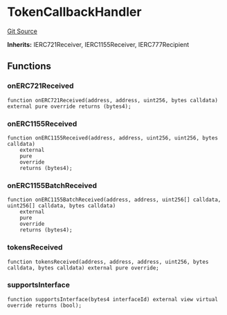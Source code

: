 # TokenCallbackHandler
[Git Source](https://github.com/TrueWallet/contracts/blob/43e94f0622a36448f24323cfe74a0e2604784f80/src/callback/TokenCallbackHandler.sol)

**Inherits:**
IERC721Receiver, IERC1155Receiver, IERC777Recipient


## Functions
### onERC721Received


```solidity
function onERC721Received(address, address, uint256, bytes calldata) external pure override returns (bytes4);
```

### onERC1155Received


```solidity
function onERC1155Received(address, address, uint256, uint256, bytes calldata)
    external
    pure
    override
    returns (bytes4);
```

### onERC1155BatchReceived


```solidity
function onERC1155BatchReceived(address, address, uint256[] calldata, uint256[] calldata, bytes calldata)
    external
    pure
    override
    returns (bytes4);
```

### tokensReceived


```solidity
function tokensReceived(address, address, address, uint256, bytes calldata, bytes calldata) external pure override;
```

### supportsInterface


```solidity
function supportsInterface(bytes4 interfaceId) external view virtual override returns (bool);
```

